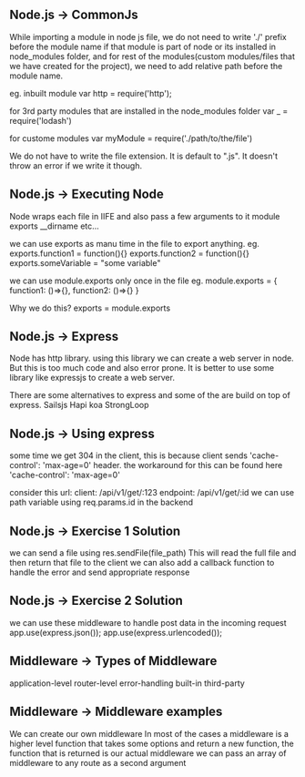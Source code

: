 ## Node.js -> CommonJs

While importing a module in node js file, we do not need to write './' prefix before the module name if that module is part of node or its installed in node_modules folder, and for rest of the modules(custom modules/files that we have created for the project), we need to add relative path before the module name.

eg. 
inbuilt module
var http = require('http');

for 3rd party modules that are installed in the node_modules folder
var _ = require('lodash')

for custome modules
var myModule = require('./path/to/the/file')

We do not have to write the file extension. It is default to ".js". It doesn't throw an error if we write it though.

## Node.js -> Executing Node

Node wraps each file in IIFE and also pass a few arguments to it
  module
  exports
  __dirname
  etc...
  
we can use exports as manu time in the file to export anything.
eg. 
exports.function1 = function(){}
exports.function2 = function(){}
exports.someVariable = "some variable"

we can use module.exports only once in the file
eg.
module.exports = {
  function1: ()=>{},
  function2: ()=>{}
}

Why we do this?
exports = module.exports

## Node.js -> Express

Node has http library. using this library we can create a web server in node. But this is too much code and also error prone.
It is better to use some library like expressjs to create a web server.

There are some alternatives to express and some of the are build on top of express.
Sailsjs
Hapi
koa
StrongLoop


## Node.js -> Using express

some time we get 304 in the client, this is because client sends 'cache-control': 'max-age=0' header. the workaround for this can be found here 'cache-control': 'max-age=0'

consider this url:
client: /api/v1/get/:123
endpoint: /api/v1/get/:id
we can use path variable using req.params.id in the backend

## Node.js -> Exercise 1 Solution

we can send a file using res.sendFile(file_path) 
This will read the full file and then return that file to the client
we can also add a callback function to handle the error and send appropriate response

## Node.js -> Exercise 2 Solution

we can use these middleware to handle post data in the incoming request
app.use(express.json());
app.use(express.urlencoded());

## Middleware -> Types of Middleware

application-level
router-level
error-handling
built-in
third-party

## Middleware -> Middleware examples

We can create our own middleware
In most of the cases a middleware is a higher level function that takes some options and return a new function, the function that is returned is our actual middleware
we can pass an array of middleware to any route as a second argument
